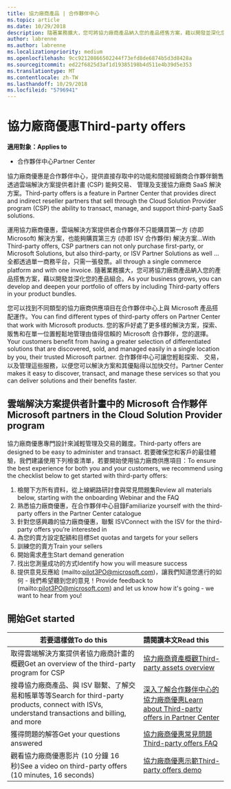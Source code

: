 ```yaml
---
title: 協力廠商產品 | 合作夥伴中心
ms.topic: article
ms.date: 10/29/2018
description: 隨著業務擴大，您可將協力廠商產品納入您的產品搭售方案，藉以開發並深化您的產品組合。
author: labrenne
ms.author: labrenne
ms.localizationpriority: medium
ms.openlocfilehash: 9cc92120866502244f73efd8de6874b5d3d8428a
ms.sourcegitcommit: ed22f6825d3af1d19385198b4d511e4b39d5e353
ms.translationtype: MT
ms.contentlocale: zh-TW
ms.lasthandoff: 10/29/2018
ms.locfileid: "5796941"
---
```

# <a name="third-party-offers"></a><span data-ttu-id="8e56a-103">協力廠商優惠</span><span class="sxs-lookup"><span data-stu-id="8e56a-103">Third-party offers</span></span> 

**<span data-ttu-id="8e56a-104">適用對象：</span><span class="sxs-lookup"><span data-stu-id="8e56a-104">Applies to</span></span>**

- <span data-ttu-id="8e56a-105">合作夥伴中心</span><span class="sxs-lookup"><span data-stu-id="8e56a-105">Partner Center</span></span>

<span data-ttu-id="8e56a-106">協力廠商優惠是合作夥伴中心，提供直接存取中的功能和間接經銷商合作夥伴銷售透過雲端解決方案提供者計畫 (CSP) 能夠交易、 管理及支援協力廠商 SaaS 解決方案。</span><span class="sxs-lookup"><span data-stu-id="8e56a-106">Third-party offers is a feature in Partner Center that provides direct and indirect reseller partners that sell through the Cloud Solution Provider program (CSP) the ability to transact, manage, and support third-party SaaS solutions.</span></span>  

<span data-ttu-id="8e56a-107">運用協力廠商優惠，雲端解決方案提供者合作夥伴不只能購買第一方 (亦即 Microsoft) 解決方案，也能夠購買第三方 (亦即 ISV 合作夥伴) 解決方案...</span><span class="sxs-lookup"><span data-stu-id="8e56a-107">With Third-party offers, CSP partners can not only purchase first-party, or Microsoft Solutions, but also third-party, or ISV Partner Solutions as well …</span></span> <span data-ttu-id="8e56a-108">全都透過單一商務平台，只需一張發票。</span><span class="sxs-lookup"><span data-stu-id="8e56a-108">all through a single commerce platform and with one invoice.</span></span>  <span data-ttu-id="8e56a-109">隨著業務擴大，您可將協力廠商產品納入您的產品搭售方案，藉以開發並深化您的產品組合。</span><span class="sxs-lookup"><span data-stu-id="8e56a-109">As your business grows, you can develop and deepen your portfolio of offers by including Third-party offers in your product bundles.</span></span> 

<span data-ttu-id="8e56a-110">您可以找到不同類型的協力廠商供應項目在合作夥伴中心上與 Microsoft 產品搭配運作。</span><span class="sxs-lookup"><span data-stu-id="8e56a-110">You can find different types of third-party offers on Partner Center that work with Microsoft products.</span></span> <span data-ttu-id="8e56a-111">您的客戶好處了更多樣的解決方案，探索、 販售和在單一位置輕鬆地管理由值得信賴的 Microsoft 合作夥伴，您的選擇。</span><span class="sxs-lookup"><span data-stu-id="8e56a-111">Your customers benefit from having a greater selection of differentiated solutions that are discovered, sold, and managed easily in a single location by you, their trusted Microsoft partner.</span></span> <span data-ttu-id="8e56a-112">合作夥伴中心可讓您輕鬆探索、 交易，以及管理這些服務，以便您可以解決方案和其優點得以加快交付。</span><span class="sxs-lookup"><span data-stu-id="8e56a-112">Partner Center makes it easy to discover, transact, and manage these services so that you can deliver solutions and their benefits faster.</span></span>

## <a name="microsoft-partners-in-the-cloud-solution-provider-program"></a><span data-ttu-id="8e56a-113">雲端解決方案提供者計畫中的 Microsoft 合作夥伴</span><span class="sxs-lookup"><span data-stu-id="8e56a-113">Microsoft partners in the Cloud Solution Provider program</span></span>

<span data-ttu-id="8e56a-114">協力廠商優惠專門設計來減輕管理及交易的難度。</span><span class="sxs-lookup"><span data-stu-id="8e56a-114">Third-party offers are designed to be easy to administer and transact.</span></span> <span data-ttu-id="8e56a-115">若要確保您和客戶的最佳體驗，我們建議使用下列檢查清單，若要開始使用協力廠商供應項目：</span><span class="sxs-lookup"><span data-stu-id="8e56a-115">To ensure the best experience for both you and your customers, we recommend using the checklist below to get started with third-party offers:</span></span>

1. <span data-ttu-id="8e56a-116">檢閱下方所有資料，從上線網路研討會與常見問題集</span><span class="sxs-lookup"><span data-stu-id="8e56a-116">Review all materials below, starting with the onboarding Webinar and the FAQ</span></span>
2. <span data-ttu-id="8e56a-117">熟悉協力廠商優惠，在合作夥伴中心目錄</span><span class="sxs-lookup"><span data-stu-id="8e56a-117">Familiarize yourself with the third-party offers in the Partner Center catalogue</span></span>
3. <span data-ttu-id="8e56a-118">針對您感興趣的協力廠商優惠，聯繫 ISV</span><span class="sxs-lookup"><span data-stu-id="8e56a-118">Connect with the ISV for the third-party offers you’re interested in</span></span>
4. <span data-ttu-id="8e56a-119">為您的賣方設定配額和目標</span><span class="sxs-lookup"><span data-stu-id="8e56a-119">Set quotas and targets for your sellers</span></span>
5. <span data-ttu-id="8e56a-120">訓練您的賣方</span><span class="sxs-lookup"><span data-stu-id="8e56a-120">Train your sellers</span></span>
6. <span data-ttu-id="8e56a-121">開始需求產生</span><span class="sxs-lookup"><span data-stu-id="8e56a-121">Start demand generation</span></span>
7. <span data-ttu-id="8e56a-122">找出您測量成功的方式</span><span class="sxs-lookup"><span data-stu-id="8e56a-122">Identify how you will measure success</span></span>
8. <span data-ttu-id="8e56a-123">提供意見反應給 (mailto:pilot3PO@microsoft.com)，讓我們知道您進行的如何 - 我們希望聽到您的意見！</span><span class="sxs-lookup"><span data-stu-id="8e56a-123">Provide feedback to (mailto:pilot3PO@microsoft.com) and let us know how it's going - we want to hear from you!</span></span>

## <a name="get-started"></a><span data-ttu-id="8e56a-124">開始</span><span class="sxs-lookup"><span data-stu-id="8e56a-124">Get started</span></span> 

|**<span data-ttu-id="8e56a-125">若要這樣做</span><span class="sxs-lookup"><span data-stu-id="8e56a-125">To do this</span></span>**   |**<span data-ttu-id="8e56a-126">請閱讀本文</span><span class="sxs-lookup"><span data-stu-id="8e56a-126">Read this</span></span>**   |
|------------------|:--------------------|
|<span data-ttu-id="8e56a-127">取得雲端解決方案提供者協力廠商計畫的概觀</span><span class="sxs-lookup"><span data-stu-id="8e56a-127">Get an overview of the third-party program for CSP</span></span>  |[<span data-ttu-id="8e56a-128">協力廠商資產概觀</span><span class="sxs-lookup"><span data-stu-id="8e56a-128">Third-party assets overview</span></span>]( http://assetsprod.microsoft.com/mpn/third-party-offers-overview.pptx)|
|<span data-ttu-id="8e56a-129">搜尋協力廠商產品、與 ISV 聯繫、了解交易和帳單等等</span><span class="sxs-lookup"><span data-stu-id="8e56a-129">Search for third-party products, connect with ISVs, understand transactions and billing, and more</span></span>| [<span data-ttu-id="8e56a-130">深入了解合作夥伴中心的協力廠商優惠</span><span class="sxs-lookup"><span data-stu-id="8e56a-130">Learn about Third-party offers in Partner Center</span></span>](third-party-help.md) |
|<span data-ttu-id="8e56a-131">獲得問題的解答</span><span class="sxs-lookup"><span data-stu-id="8e56a-131">Get your questions answered</span></span>| [<span data-ttu-id="8e56a-132">協力廠商優惠常見問題</span><span class="sxs-lookup"><span data-stu-id="8e56a-132">Third-party offers FAQ</span></span>](http://assetsprod.microsoft.com/mpn/third-party-offers-faq.docx) |
|<span data-ttu-id="8e56a-133">觀看協力廠商優惠影片 (10 分鐘 16 秒)</span><span class="sxs-lookup"><span data-stu-id="8e56a-133">See a video on third-party offers (10 minutes, 16 seconds)</span></span>   |[<span data-ttu-id="8e56a-134">協力廠商優惠示範</span><span class="sxs-lookup"><span data-stu-id="8e56a-134">Third-party offers demo</span></span>](http://assetsprod.microsoft.com/mpn/third-party-offers-demo.wma)|


